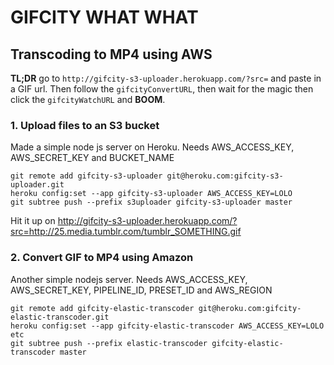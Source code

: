 # GIFCITY WHAT WHAT

## Transcoding to MP4 using AWS

**TL;DR** go to `http://gifcity-s3-uploader.herokuapp.com/?src=` and paste in a GIF url. Then follow the `gifcityConvertURL`, then wait for the magic then click the `gifcityWatchURL` and **BOOM**.

### 1. Upload files to an S3 bucket

Made a simple node js server on Heroku. Needs AWS_ACCESS_KEY, AWS_SECRET_KEY and BUCKET_NAME

    git remote add gifcity-s3-uploader git@heroku.com:gifcity-s3-uploader.git
    heroku config:set --app gifcity-s3-uploader AWS_ACCESS_KEY=LOLO
    git subtree push --prefix s3uploader gifcity-s3-uploader master

Hit it up on http://gifcity-s3-uploader.herokuapp.com/?src=http://25.media.tumblr.com/tumblr_SOMETHING.gif

### 2. Convert GIF to MP4 using Amazon

Another simple nodejs server. Needs AWS_ACCESS_KEY, AWS_SECRET_KEY, PIPELINE_ID, PRESET_ID and AWS_REGION

    git remote add gifcity-elastic-transcoder git@heroku.com:gifcity-elastic-transcoder.git
    heroku config:set --app gifcity-elastic-transcoder AWS_ACCESS_KEY=LOLO etc
    git subtree push --prefix elastic-transcoder gifcity-elastic-transcoder master
